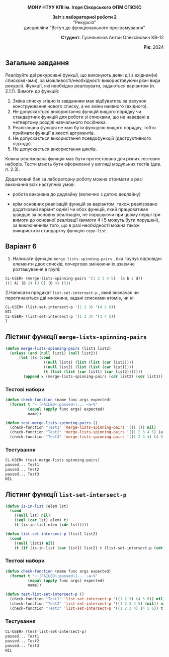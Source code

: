 <p align="center"><b>МОНУ НТУУ КПІ ім. Ігоря Сікорського ФПМ СПіСКС</b></p>
<p align="center">
<b>Звіт з лабораторної роботи 2</b><br/>
"Рекурсія"<br/>
дисципліни "Вступ до функціонального програмування"
</p>
<p align="right"><b>Студент</b>: Гусельніков Антон Олексійович КВ-12</p>
<p align="right"><b>Рік</b>: 2024</p>

## Загальне завдання

Реалізуйте дві рекурсивні функції, що виконують деякі дії з вхідним(и) списком(-ами), за
можливості/необхідності використовуючи різні види рекурсії. Функції, які необхідно
реалізувати, задаються варіантом (п. 2.1.1). Вимоги до функцій:
1. Зміна списку згідно із завданням має відбуватись за рахунок конструювання нового
списку, а не зміни наявного (вхідного).
2. Не допускається використання функцій вищого порядку чи стандартних функцій
для роботи зі списками, що не наведені в четвертому розділі навчального
посібника.
3. Реалізована функція не має бути функцією вищого порядку, тобто приймати функції
в якості аргументів.
4. Не допускається використання псевдофункцій (деструктивного підходу).
5. Не допускається використання циклів.

Кожна реалізована функція має бути протестована для різних тестових наборів. Тести
мають бути оформленні у вигляді модульних тестів (див. п. 2.3).

Додатковий бал за лабораторну роботу можна отримати в разі виконання всіх наступних
умов:

- робота виконана до дедлайну (включно з датою дедлайну)

- крім основних реалізацій функцій за варіантом, також реалізовано додатковий
варіант однієї чи обох функцій, який працюватиме швидше за основну реалізацію,
не порушуючи при цьому перші три вимоги до основної реалізації (вимоги 4 і 5
можуть бути порушені), за виключенням того, що в разі необхідності можна також
використати стандартну функцію ```copy-list```

## Варіант 6
1. Написати функцію ```merge-lists-spinning-pairs``` , яка групує відповідні елементи
двох списків, почергово змінюючи їх взаємне розташування в групі:
```lisp
CL-USER> (merge-lists-spinning-pairs '(1 2 3 4 5) '(a b c d))
((1 A) (B 2) (3 C) (D 4) (5))
```
2.Написати предикат ```list-set-intersect-p``` , який визначає чи перетинаються дві
множини, задані списками атомів, чи ні:
```lisp
CL-USER> (list-set-intersect-p '(1 2 3) '(4 5 6))
NIL
CL-USER> (list-set-intersect-p '(1 2 3) '(3 4 5))
T
```

## Лістинг функції ```merge-lists-spinning-pairs```
```lisp
(defun merge-lists-spinning-pairs (list1 list2)
  (unless (and (null list1) (null list2))
      (let ((x (cond
                 ((null list1) (list (list (car list2))))
                 ((null list2) (list (list (car list1))))
                 (t (list (list (car list1) (car list2)))))))
        (append x (merge-lists-spinning-pairs (cdr list2) (cdr list1))))))
```
### Тестові набори
```lisp
(defun check-function (name func args expected)
  (format t "~:[FAILED~;passed~]... ~a~%"
          (equal (apply func args) expected)
          name))

(defun test-merge-lists-spinning-pairs ()
  (check-function "Test1" 'merge-lists-spinning-pairs '(() ()) nil)
  (check-function "Test2" 'merge-lists-spinning-pairs '((1 2 3 4 5) (a b c d)) '((1 A) (B 2) (3 C) (D 4) (5)))
  (check-function "Test3" 'merge-lists-spinning-pairs '((1 2 3 4) (4 5 6)) '((1 4) (5 2) (3 6) (4))))
```
### Тестування
```lisp
CL-USER> (test-merge-lists-spinning-pairs)
passed... Test1
passed... Test2
passed... Test3
NIL
```
## Лістинг функції ```list-set-intersect-p```
```lisp
(defun is-in-list (elem lst)
  (cond
    ((null lst) nil)
    ((eql (car lst) elem) t)
    (t (is-in-list elem (cdr lst)))))

(defun list-set-intersect-p (list1 list2)
  (cond
    ((null list1) nil)
    (t (if (is-in-list (car list1) list2) t (list-set-intersect-p (cdr list1) list2)))))
```
### Тестові набори
```lisp
(defun check-function (name func args expected)
  (format t "~:[FAILED~;passed~]... ~a~%"
          (equal (apply func args) expected)
          name))

(defun test-list-set-intersect-p ()
  (check-function "Test1" 'list-set-intersect-p '((1 2 3) (4 5 6)) nil)
  (check-function "Test2" 'list-set-intersect-p '((1 2 3 4 5) (nil)) nil)
  (check-function "Test3" 'list-set-intersect-p '((1 2 3 4) (4 5 6)) t))
```
### Тестування
```lisp
CL-USER> (test-list-set-intersect-p)
passed... Test1
passed... Test2
passed... Test3
NIL
```
